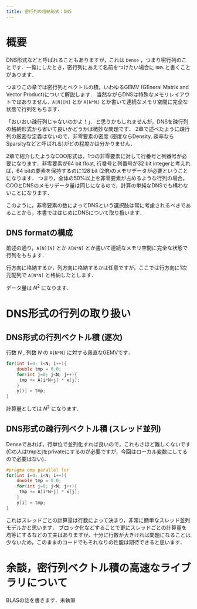```yaml
---
title: 密行列の格納形式：DNS
---
```

# 概要
DNS形式などと呼ばれることもありますが，これは `Dense` ，つまり密行列のことです．一覧にしたとき，密行列にあえて名前をつけたい場合に `DNS` と書くことがあります．

つまりこの章では密行列とベクトルの積，いわゆるGEMV (GEneral Matrix and Vector Product)について解説します．
当然ながらDNSは特殊なメモリレイアウトではありません．`A[N][N]` とか `A[N*N]` とか書いて連続なメモリ空間に完全な状態で行列をもちます．

「おいおい疎行列じゃないのかよ！」．と思うかもしれませんが，DNSを疎行列の格納形式から省いて良いかどうかは微妙な問題です．
2章で述べたように疎行列の厳密な定義はないので，非零要素の密度 (密度ならDensity, 疎率ならSparsityなどと呼ばれる)がどの程度かは分かりません．

2章で紹介したようなCOO形式は，1つの非零要素に対して行番号と列番号が必要になります．非零要素が64 bit float, 行番号と列番号が32 bit integerと考えれば，64 bitの要素を保持するのに128 bit (2倍)のメモリデータが必要ということになります．
つまり，全体の50%以上を非零要素が占めるような行列の場合，COOとDNSのメモリデータ量は同じになるので，計算の単純なDNSでも構わないことになります．

このように，非零要素の数によってDNSという選択肢は常に考慮されるべきであることから，本書でははじめにDNSについて取り扱います．

## DNS formatの構成
前述の通り，`A[N][N]` とか `A[N*N]` とか書いて連続なメモリ空間に完全な状態で行列をもちます．

行方向に格納するか，列方向に格納するかは任意ですが，ここでは行方向に1次元配列で `A[N*N]` と格納したとします．

データ量は $N^2$ になります．

# DNS形式の行列の取り扱い
## DNS形式の行列ベクトル積 (逐次)
行数 $N$ , 列数 $N$ の `A[N*N]` に対する愚直なGEMVです．

```cpp
for(int i=0; i<N; i++){
    double tmp = 0.0;
    for(int j=0; j<N; j++){
     tmp += A[i*N+j] * x[j];
    }
    y[i] = tmp; 
}
```

計算量としては $N^2$ になります．

## DNS形式の疎行列ベクトル積 (スレッド並列)
Denseであれば，行単位で並列化すれば良いので，これもさほど難しくないです (Cの人はtmpとjをprivateにするのが必要ですが，今回はローカル変数にしてるので必要はない)．

```cpp
#pragma omp parallel for
for(int i=0; i<N; i++){
    double tmp = 0.0;
    for(int j=0; j<N; j++){
     tmp += A[i*N+j] * x[j];
    }
    y[i] = tmp; 
}
```

これはスレッドごとの計算量は行数によって決まり，非常に簡単なスレッド並列モデルかと思います．
ブロック化などすることで更にスレッドごとの計算量を均等にするなどの工夫はありますが，十分に行数が大きければ問題になることは少ないため，このままのコードでもそれなりの性能は期待できると思います．

# 余談，密行列ベクトル積の高速なライブラリについて
BLASの話を書きます．未執筆
